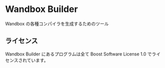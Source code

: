 # Wandbox Builder

Wandbox の各種コンパイラを生成するためのツール

## ライセンス

Wandbox Builder にあるプログラムは全て Boost Software License 1.0 でライセンスされています。
